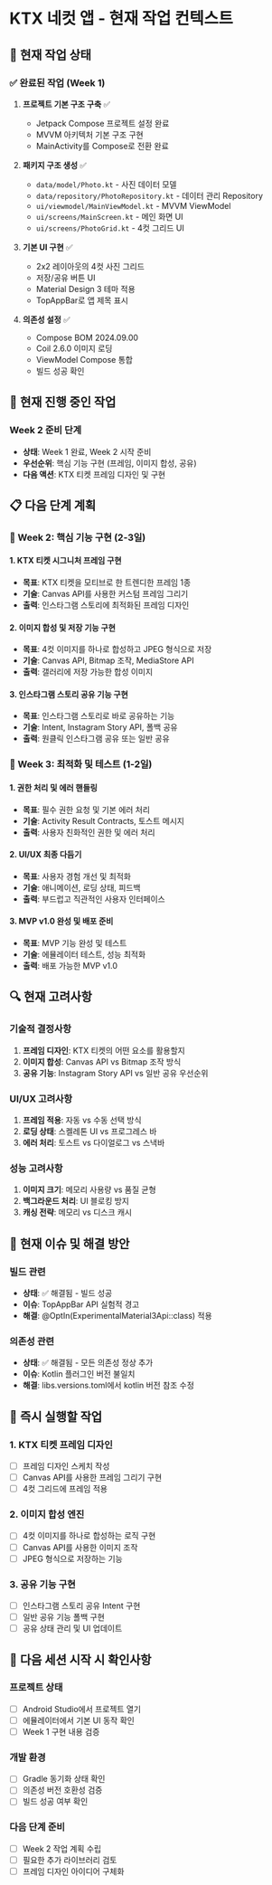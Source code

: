 # KTX 네컷 앱 - 현재 작업 컨텍스트

## 🎯 현재 작업 상태

### ✅ 완료된 작업 (Week 1)
1. **프로젝트 기본 구조 구축** ✅
   - Jetpack Compose 프로젝트 설정 완료
   - MVVM 아키텍처 기본 구조 구현
   - MainActivity를 Compose로 전환 완료

2. **패키지 구조 생성** ✅
   - `data/model/Photo.kt` - 사진 데이터 모델
   - `data/repository/PhotoRepository.kt` - 데이터 관리 Repository
   - `ui/viewmodel/MainViewModel.kt` - MVVM ViewModel
   - `ui/screens/MainScreen.kt` - 메인 화면 UI
   - `ui/screens/PhotoGrid.kt` - 4컷 그리드 UI

3. **기본 UI 구현** ✅
   - 2x2 레이아웃의 4컷 사진 그리드
   - 저장/공유 버튼 UI
   - Material Design 3 테마 적용
   - TopAppBar로 앱 제목 표시

4. **의존성 설정** ✅
   - Compose BOM 2024.09.00
   - Coil 2.6.0 이미지 로딩
   - ViewModel Compose 통합
   - 빌드 성공 확인

## 🔄 현재 진행 중인 작업

### Week 2 준비 단계
- **상태**: Week 1 완료, Week 2 시작 준비
- **우선순위**: 핵심 기능 구현 (프레임, 이미지 합성, 공유)
- **다음 액션**: KTX 티켓 프레임 디자인 및 구현

## 📋 다음 단계 계획

### 🚀 Week 2: 핵심 기능 구현 (2-3일)

#### 1. KTX 티켓 시그니처 프레임 구현
- **목표**: KTX 티켓을 모티브로 한 트렌디한 프레임 1종
- **기술**: Canvas API를 사용한 커스텀 프레임 그리기
- **출력**: 인스타그램 스토리에 최적화된 프레임 디자인

#### 2. 이미지 합성 및 저장 기능 구현
- **목표**: 4컷 이미지를 하나로 합성하고 JPEG 형식으로 저장
- **기술**: Canvas API, Bitmap 조작, MediaStore API
- **출력**: 갤러리에 저장 가능한 합성 이미지

#### 3. 인스타그램 스토리 공유 기능 구현
- **목표**: 인스타그램 스토리로 바로 공유하는 기능
- **기술**: Intent, Instagram Story API, 폴백 공유
- **출력**: 원클릭 인스타그램 공유 또는 일반 공유

### 🎯 Week 3: 최적화 및 테스트 (1-2일)

#### 1. 권한 처리 및 에러 핸들링
- **목표**: 필수 권한 요청 및 기본 에러 처리
- **기술**: Activity Result Contracts, 토스트 메시지
- **출력**: 사용자 친화적인 권한 및 에러 처리

#### 2. UI/UX 최종 다듬기
- **목표**: 사용자 경험 개선 및 최적화
- **기술**: 애니메이션, 로딩 상태, 피드백
- **출력**: 부드럽고 직관적인 사용자 인터페이스

#### 3. MVP v1.0 완성 및 배포 준비
- **목표**: MVP 기능 완성 및 테스트
- **기술**: 에뮬레이터 테스트, 성능 최적화
- **출력**: 배포 가능한 MVP v1.0

## 🔍 현재 고려사항

### 기술적 결정사항
1. **프레임 디자인**: KTX 티켓의 어떤 요소를 활용할지
2. **이미지 합성**: Canvas API vs Bitmap 조작 방식
3. **공유 기능**: Instagram Story API vs 일반 공유 우선순위

### UI/UX 고려사항
1. **프레임 적용**: 자동 vs 수동 선택 방식
2. **로딩 상태**: 스켈레톤 UI vs 프로그레스 바
3. **에러 처리**: 토스트 vs 다이얼로그 vs 스낵바

### 성능 고려사항
1. **이미지 크기**: 메모리 사용량 vs 품질 균형
2. **백그라운드 처리**: UI 블로킹 방지
3. **캐싱 전략**: 메모리 vs 디스크 캐시

## 📝 현재 이슈 및 해결 방안

### 빌드 관련
- **상태**: ✅ 해결됨 - 빌드 성공
- **이슈**: TopAppBar API 실험적 경고
- **해결**: @OptIn(ExperimentalMaterial3Api::class) 적용

### 의존성 관련
- **상태**: ✅ 해결됨 - 모든 의존성 정상 추가
- **이슈**: Kotlin 플러그인 버전 불일치
- **해결**: libs.versions.toml에서 kotlin 버전 참조 수정

## 🎯 즉시 실행할 작업

### 1. KTX 티켓 프레임 디자인
- [ ] 프레임 디자인 스케치 작성
- [ ] Canvas API를 사용한 프레임 그리기 구현
- [ ] 4컷 그리드에 프레임 적용

### 2. 이미지 합성 엔진
- [ ] 4컷 이미지를 하나로 합성하는 로직 구현
- [ ] Canvas API를 사용한 이미지 조작
- [ ] JPEG 형식으로 저장하는 기능

### 3. 공유 기능 구현
- [ ] 인스타그램 스토리 공유 Intent 구현
- [ ] 일반 공유 기능 폴백 구현
- [ ] 공유 상태 관리 및 UI 업데이트

## 🔄 다음 세션 시작 시 확인사항

### 프로젝트 상태
- [ ] Android Studio에서 프로젝트 열기
- [ ] 에뮬레이터에서 기본 UI 동작 확인
- [ ] Week 1 구현 내용 검증

### 개발 환경
- [ ] Gradle 동기화 상태 확인
- [ ] 의존성 버전 호환성 검증
- [ ] 빌드 성공 여부 확인

### 다음 단계 준비
- [ ] Week 2 작업 계획 수립
- [ ] 필요한 추가 라이브러리 검토
- [ ] 프레임 디자인 아이디어 구체화
